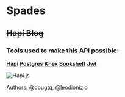 # Spades
## ~~Hapi Blog~~


### Tools used to make this API possible:
**[Hapi](https://hapijs.com/)**
**[Postgres](https://www.postgresql.org/)**
**[Knex](http://knexjs.org/)**
**[Bookshelf](http://bookshelfjs.org/)**
**[Jwt](https://jwt.io/)**




![Hapi.js](https://camo.githubusercontent.com/16f4a37b7e2086b6e44dcb0cdfaf9e41f5738278/68747470733a2f2f7261772e6769746875622e636f6d2f686170696a732f686170692f6d61737465722f696d616765732f686170692e706e67)




Authors: @dougtq, @leodionizio